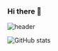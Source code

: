 ### Hi there 👋

![header](https://capsule-render.vercel.app/api?type=rect&text=Junsang%20Mun&desc=aka.%20moon&animation=fadeIn)

![GitHub stats](https://github-readme-stats.vercel.app/api?username=Junsang-Mun&count_private=true)


<!--
**Junsang-Mun/Junsang-Mun** is a ✨ _special_ ✨ repository because its `README.md` (this file) appears on your GitHub profile.

Here are some ideas to get you started:

- 🔭 I’m currently working on ...
- 🌱 I’m currently learning ...
- 👯 I’m looking to collaborate on ...
- 🤔 I’m looking for help with ...
- 💬 Ask me about ...
- 📫 How to reach me: ...
- 😄 Pronouns: ...
- ⚡ Fun fact: ...
-->
